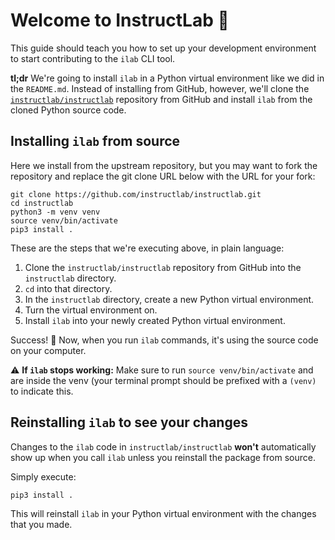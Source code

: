 # Welcome to InstructLab 🥼

This guide should teach you how to set up your development environment to start contributing to the `ilab` CLI tool.

**tl;dr** We're going to install `ilab` in a Python virtual environment like we did in the `README.md`. Instead of installing from GitHub, however, we'll clone the [`instructlab/instructlab`](https://github.com/instructlab/instructlab) repository from GitHub and install `ilab` from the cloned Python source code.

## Installing `ilab` from source

Here we install from the upstream repository, but you may want to fork the repository and replace the git clone URL below with the URL for your fork:

```ShellSession
git clone https://github.com/instructlab/instructlab.git
cd instructlab
python3 -m venv venv
source venv/bin/activate
pip3 install .
```

These are the steps that we're executing above, in plain language:

1. Clone the `instructlab/instructlab` repository from GitHub into the `instructlab` directory.
2. `cd` into that directory.
3. In the `instructlab` directory, create a new Python virtual environment.
4. Turn the virtual environment on.
5. Install `ilab` into your newly created Python virtual environment.

Success! 🌟 Now, when you run `ilab` commands, it's using the source code on your computer.

⚠️  **If `ilab` stops working:** Make sure to run `source venv/bin/activate` and are inside the venv (your terminal prompt should be prefixed with a `(venv)` to indicate this.

## Reinstalling `ilab` to see your changes

Changes to the `ilab` code in `instructlab/instructlab` **won't** automatically show up when you call `ilab` unless you reinstall the package from source.

Simply execute:

```shell
pip3 install .
```

This will reinstall `ilab` in your Python virtual environment with the changes that you made.
